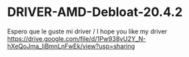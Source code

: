 # DRIVER-AMD-Debloat-20.4.2
Espero que le guste mi driver / I hope you like my driver
https://drive.google.com/file/d/1Pw938yU2Y_N-hXeQoJma_liBmnLnFwEk/view?usp=sharing
